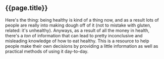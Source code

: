 <h2 class="center">{{page.title}}</h2>

Here's the thing: being healthy is kind of a thing now, and as a result lots of people are really into making dough off of it (not to mistake with gluten, related: it's unhealthy). Anyways, as a result of all the money in health, there's a *ton* of information that can lead to pretty inconclusive and misleading knowledge of how to eat healthy. This is a resource to help people make their own decisions by providing a little information as well as practical methods of using it day-to-day.